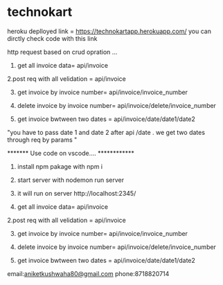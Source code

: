 # technokart

heroku deplloyed link = https://technokartapp.herokuapp.com/
you can dirctly check code with this link 


http request based on crud opration ...

1. get all invoice data= api/invoice

2.post req with all velidation = api/invoice

3. get invoice by invoice number= api/invoice/invoice_number

4. delete invoice by invoice number= api/invoice/delete/invoice_number

5. get invoice bwtween two dates = api/invoice/date/date1/date2      

  "you have to pass date 1 and date 2  after api /date  . we get two dates through  req by params "
  
  
  
 
 
 
 
 
 *******   Use code on vscode....  ************
 
 1. install npm pakage with    npm i 
 2. start server with    nodemon run server
 3. it will run on server http://localhost:2345/


1. get all invoice data= api/invoice

2.post req with all velidation = api/invoice

3. get invoice by invoice number= api/invoice/invoice_number

4. delete invoice by invoice number= api/invoice/delete/invoice_number

5. get invoice bwtween two dates = api/invoice/date/date1/date2   
  
  
  email:aniketkushwaha80@gmail.com
  phone:8718820714
  
  

 
